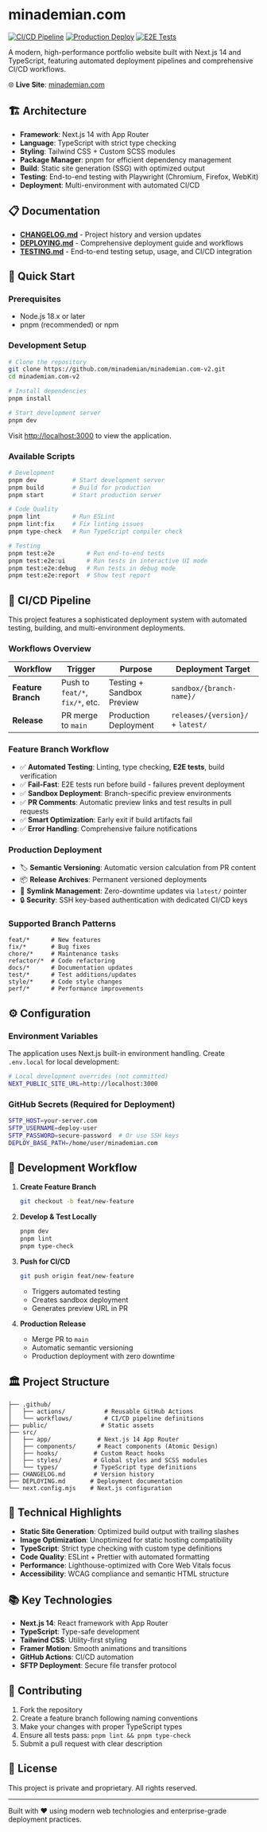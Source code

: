 # minademian.com

[![CI/CD Pipeline](https://github.com/minademian/minademian.com-v2/actions/workflows/feature-branch.yml/badge.svg)](https://github.com/minademian/minademian.com-v2/actions/workflows/feature-branch.yml)
[![Production Deploy](https://github.com/minademian/minademian.com-v2/actions/workflows/release.yml/badge.svg)](https://github.com/minademian/minademian.com-v2/actions/workflows/release.yml)
[![E2E Tests](https://github.com/minademian/minademian.com-v2/actions/workflows/e2e.yml/badge.svg)](https://github.com/minademian/minademian.com-v2/actions/workflows/e2e.yml)

A modern, high-performance portfolio website built with Next.js 14 and TypeScript, featuring automated deployment pipelines and comprehensive CI/CD workflows.

🌐 **Live Site**: [minademian.com](https://minademian.com/)

## 🏗️ Architecture

- **Framework**: Next.js 14 with App Router
- **Language**: TypeScript with strict type checking
- **Styling**: Tailwind CSS + Custom SCSS modules  
- **Package Manager**: pnpm for efficient dependency management
- **Build**: Static site generation (SSG) with optimized output
- **Testing**: End-to-end testing with Playwright (Chromium, Firefox, WebKit)
- **Deployment**: Multi-environment with automated CI/CD

## 📋 Documentation

- **[CHANGELOG.md](./CHANGELOG.md)** - Project history and version updates
- **[DEPLOYING.md](./DEPLOYING.md)** - Comprehensive deployment guide and workflows
- **[TESTING.md](./TESTING.md)** - End-to-end testing setup, usage, and CI/CD integration

## 🚀 Quick Start

### Prerequisites

- Node.js 18.x or later
- pnpm (recommended) or npm

### Development Setup

```bash
# Clone the repository
git clone https://github.com/minademian/minademian.com-v2.git
cd minademian.com-v2

# Install dependencies
pnpm install

# Start development server
pnpm dev
```

Visit [http://localhost:3000](http://localhost:3000) to view the application.

### Available Scripts

```bash
# Development
pnpm dev          # Start development server
pnpm build        # Build for production
pnpm start        # Start production server

# Code Quality
pnpm lint         # Run ESLint
pnpm lint:fix     # Fix linting issues
pnpm type-check   # Run TypeScript compiler check

# Testing
pnpm test:e2e         # Run end-to-end tests
pnpm test:e2e:ui      # Run tests in interactive UI mode
pnpm test:e2e:debug   # Run tests in debug mode
pnpm test:e2e:report  # Show test report
```

## 🔄 CI/CD Pipeline

This project features a sophisticated deployment system with automated testing, building, and multi-environment deployments.

### Workflows Overview

| Workflow | Trigger | Purpose | Deployment Target |
|----------|---------|---------|-------------------|
| **Feature Branch** | Push to `feat/*`, `fix/*`, etc. | Testing + Sandbox Preview | `sandbox/{branch-name}/` |
| **Release** | PR merge to `main` | Production Deployment | `releases/{version}/` + `latest/` |

### Feature Branch Workflow

- ✅ **Automated Testing**: Linting, type checking, **E2E tests**, build verification
- ✅ **Fail-Fast**: E2E tests run before build - failures prevent deployment
- ✅ **Sandbox Deployment**: Branch-specific preview environments
- ✅ **PR Comments**: Automatic preview links and test results in pull requests
- ✅ **Smart Optimization**: Early exit if build artifacts fail
- ✅ **Error Handling**: Comprehensive failure notifications

### Production Deployment

- 🏷️ **Semantic Versioning**: Automatic version calculation from PR content
- 📦 **Release Archives**: Permanent versioned deployments
- 🔗 **Symlink Management**: Zero-downtime updates via `latest/` pointer
- 🔒 **Security**: SSH key-based authentication with dedicated CI/CD keys

### Supported Branch Patterns

```
feat/*      # New features
fix/*       # Bug fixes  
chore/*     # Maintenance tasks
refactor/*  # Code refactoring
docs/*      # Documentation updates
test/*      # Test additions/updates
style/*     # Code style changes
perf/*      # Performance improvements
```

## ⚙️ Configuration

### Environment Variables

The application uses Next.js built-in environment handling. Create `.env.local` for local development:

```bash
# Local development overrides (not committed)
NEXT_PUBLIC_SITE_URL=http://localhost:3000
```

### GitHub Secrets (Required for Deployment)

```bash
SFTP_HOST=your-server.com
SFTP_USERNAME=deploy-user
SFTP_PASSWORD=secure-password  # Or use SSH keys
DEPLOY_BASE_PATH=/home/user/minademian.com
```

## 🎯 Development Workflow

1. **Create Feature Branch**
   ```bash
   git checkout -b feat/new-feature
   ```

2. **Develop & Test Locally**
   ```bash
   pnpm dev
   pnpm lint
   pnpm type-check
   ```

3. **Push for CI/CD**
   ```bash
   git push origin feat/new-feature
   ```
   - Triggers automated testing
   - Creates sandbox deployment
   - Generates preview URL in PR

4. **Production Release**
   - Merge PR to `main`
   - Automatic semantic versioning
   - Production deployment with zero downtime

## 🏛️ Project Structure

```
├── .github/
│   ├── actions/           # Reusable GitHub Actions
│   └── workflows/         # CI/CD pipeline definitions
├── public/               # Static assets
├── src/
│   ├── app/             # Next.js 14 App Router
│   ├── components/      # React components (Atomic Design)
│   ├── hooks/          # Custom React hooks
│   ├── styles/         # Global styles and SCSS modules
│   └── types/          # TypeScript type definitions
├── CHANGELOG.md        # Version history
├── DEPLOYING.md       # Deployment documentation
└── next.config.mjs    # Next.js configuration
```

## 🔧 Technical Highlights

- **Static Site Generation**: Optimized build output with trailing slashes
- **Image Optimization**: Unoptimized for static hosting compatibility  
- **TypeScript**: Strict type checking with custom type definitions
- **Code Quality**: ESLint + Prettier with automated formatting
- **Performance**: Lighthouse-optimized with Core Web Vitals focus
- **Accessibility**: WCAG compliance and semantic HTML structure

## 📚 Key Technologies

- **Next.js 14**: React framework with App Router
- **TypeScript**: Type-safe development
- **Tailwind CSS**: Utility-first styling
- **Framer Motion**: Smooth animations and transitions
- **GitHub Actions**: CI/CD automation
- **SFTP Deployment**: Secure file transfer protocol

## 🤝 Contributing

1. Fork the repository
2. Create a feature branch following naming conventions
3. Make your changes with proper TypeScript types
4. Ensure all tests pass: `pnpm lint && pnpm type-check`
5. Submit a pull request with clear description

## 📄 License

This project is private and proprietary. All rights reserved.

---

Built with ❤️ using modern web technologies and enterprise-grade deployment practices.
